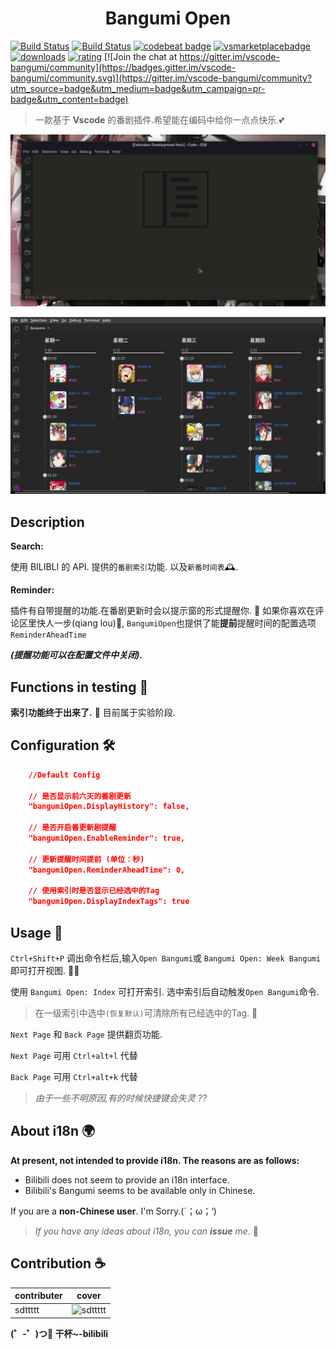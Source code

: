 <h1 align="center">
  Bangumi Open
</h1>


[![Build Status](https://travis-ci.com/sdttttt/vscode-bangumi.svg?branch=master)](https://travis-ci.com/sdttttt/vscode-bangumi)
[![Build Status](https://dev.azure.com/shiinazch/Vscode%20Bangumi/_apis/build/status/sdttttt.vscode-bangumi?branchName=master)](https://dev.azure.com/shiinazch/Vscode%20Bangumi/_build/latest?definitionId=4&branchName=master)
[![codebeat badge](https://codebeat.co/badges/cd0a8650-e9e0-42fd-94c7-0aa866878b00)](https://codebeat.co/projects/github-com-sdttttt-vscode-bangumi-master)
[![vsmarketplacebadge](https://vsmarketplacebadge.apphb.com/version/sdttttt.bangumiopen.svg)](https://github.com/sdttttt/vscode-bangumi)
[![downloads](https://vsmarketplacebadge.apphb.com/downloads/sdttttt.bangumiopen.svg)](https://github.com/sdttttt/vscode-bangumi)
[![rating](https://vsmarketplacebadge.apphb.com/rating/sdttttt.bangumiopen.svg)](https://github.com/sdttttt/vscode-bangumi) [![Join the chat at https://gitter.im/vscode-bangumi/community](https://badges.gitter.im/vscode-bangumi/community.svg)](https://gitter.im/vscode-bangumi/community?utm_source=badge&utm_medium=badge&utm_campaign=pr-badge&utm_content=badge)

> 一款基于 **Vscode** 的番剧插件.希望能在编码中给你一点点快乐.💕

![b1](https://raw.githubusercontent.com/sdttttt/vscode-bangumi/master/resources/b1.gif)

![b2](https://raw.githubusercontent.com/sdttttt/vscode-bangumi/master/resources/b2.png)

## Description

**Search:**

使用 BILIBLI 的 API. 
提供的`番剧索引`功能. 以及`新番时间表`🕰.

**Reminder:**

插件有自带提醒的功能.在番剧更新时会以提示窗的形式提醒你. 🎉
如果你喜欢在评论区里快人一步(qiang lou)🏁, `BangumiOpen`也提供了能**提前**提醒时间的配置选项`ReminderAheadTime`

***(提醒功能可以在配置文件中关闭).***

## Functions in testing 🚧

**索引功能终于出来了.**  🎉
目前属于实验阶段.

## Configuration 🛠

```json
    //Default Config

    // 是否显示前六天的番剧更新
    "bangumiOpen.DisplayHistory": false,

    // 是否开启番更新剧提醒
    "bangumiOpen.EnableReminder": true,
    
    // 更新提醒时间提前 (单位：秒)
    "bangumiOpen.ReminderAheadTime": 0,
    
    // 使用索引时是否显示已经选中的Tag
    "bangumiOpen.DisplayIndexTags": true
```

## Usage 💖

`Ctrl+Shift+P` 调出命令栏后,输入`Open Bangumi`或 `Bangumi Open: Week Bangumi` 即可打开视图. 🕵️‍♂️

使用 `Bangumi Open: Index` 可打开索引. 选中索引后自动触发`Open Bangumi`命令.

> 在一级索引中选中`(恢复默认)`可清除所有已经选中的Tag. 📑

`Next Page` 和 `Back Page` 提供翻页功能.

`Next Page` 可用 `Ctrl+alt+l` 代替

`Back Page` 可用 `Ctrl+alt+k` 代替

> *由于一些不明原因,有的时候快捷键会失灵 ??*

## About i18n 🌍

**At present, not intended to provide i18n. The reasons are as follows:**
- Bilibili does not seem to provide an i18n interface.
- Bilibili's Bangumi seems to be available only in Chinese.

If you are a **non-Chinese user**.
I'm Sorry.(´；ω；‘)

> *If you have any ideas about i18n, you can **issue** me.* 👋

## Contribution ☕

|  contributer   | cover  |
|  ----  | ----  |
| sdttttt  | ![sdttttt](https://avatars1.githubusercontent.com/u/42728902?s=96&v=4) |

**(゜-゜)つ🍻 干杯~-bilibili**
